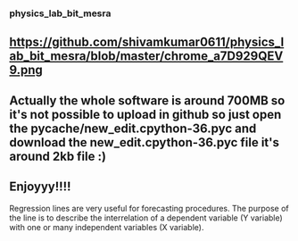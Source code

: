 ### physics_lab_bit_mesra
## https://github.com/shivamkumar0611/physics_lab_bit_mesra/blob/master/chrome_a7D929QEV9.png

## Actually the whole software is around 700MB so it's not possible to upload in github so just open the __pycache__/new_edit.cpython-36.pyc and download the new_edit.cpython-36.pyc file it's around 2kb file :)
## Enjoyyy!!!!
Regression lines are very useful for forecasting procedures. The purpose of the line is to describe the interrelation of a dependent variable (Y variable) with one or many independent variables (X variable).
